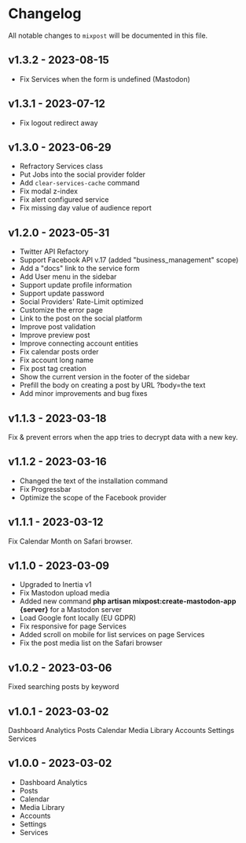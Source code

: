 # Changelog

All notable changes to `mixpost` will be documented in this file.

## v1.3.2 - 2023-08-15

- Fix Services when the form is undefined (Mastodon)

## v1.3.1 - 2023-07-12

- Fix logout redirect away

## v1.3.0 - 2023-06-29

- Refractory Services class
- Put Jobs into the social provider folder
- Add `clear-services-cache` command
- Fix modal z-index
- Fix alert configured service
- Fix missing day value of audience report

## v1.2.0 - 2023-05-31

- Twitter API Refactory
- Support Facebook API v.17 (added "business_management" scope)
- Add a "docs" link to the service form
- Add User menu in the sidebar
- Support update profile information
- Support update password
- Social Providers' Rate-Limit optimized
- Customize the error page
- Link to the post on the social platform
- Improve post validation
- Improve preview post
- Improve connecting account entities
- Fix calendar posts order
- Fix account long name
- Fix post tag creation
- Show the current version in the footer of the sidebar
- Prefill the body on creating a post by URL ?body=the text
- Add minor improvements and bug fixes

## v1.1.3 - 2023-03-18

Fix & prevent errors when the app tries to decrypt data with a new key.

## v1.1.2 - 2023-03-16

- Changed the text of the installation command
- Fix Progressbar
- Optimize the scope of the Facebook provider

## v1.1.1 - 2023-03-12

Fix Calendar Month on Safari browser.

## v1.1.0 - 2023-03-09

- Upgraded to Inertia v1
- Fix Mastodon upload media
- Added new command **php artisan mixpost:create-mastodon-app {server}** for a Mastodon server
- Load Google font locally (EU GDPR)
- Fix responsive for page Services
- Added scroll on mobile for list services on page Services
- Fix the post media list on the Safari browser

## v1.0.2 - 2023-03-06

Fixed searching posts by keyword

## v1.0.1 - 2023-03-02

Dashboard Analytics
Posts
Calendar
Media Library
Accounts
Settings
Services

## v1.0.0 - 2023-03-02

- Dashboard Analytics
- Posts
- Calendar
- Media Library
- Accounts
- Settings
- Services
